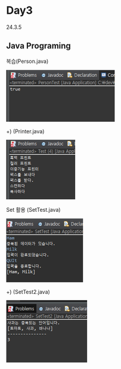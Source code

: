 # Day3
24.3.5

## Java Programing

복습(Person.java)

![이미지](./img/person.PNG)

  +) (Printer.java)

  ![이미지](./img/printer.PNG)

Set 활용 (SetTest.java)

![이미지](./img/set.PNG)

  +) (SetTest2.java)

  ![이미지](./img/set2.PNG)

